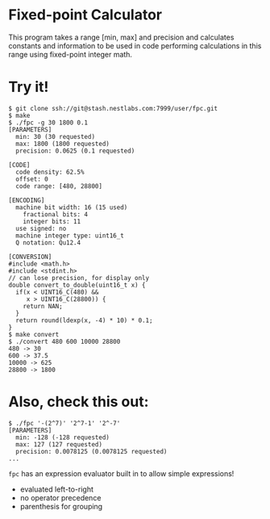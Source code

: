 # Fixed-point Calculator

This program takes a range [min, max] and precision and calculates constants and information to be used in code performing calculations in this range using fixed-point integer math.

# Try it!

    $ git clone ssh://git@stash.nestlabs.com:7999/user/fpc.git
    $ make
    $ ./fpc -g 30 1800 0.1
    [PARAMETERS]
      min: 30 (30 requested)
      max: 1800 (1800 requested)
      precision: 0.0625 (0.1 requested)
    
    [CODE]
      code density: 62.5%
      offset: 0
      code range: [480, 28800]
    
    [ENCODING]
      machine bit width: 16 (15 used)
        fractional bits: 4
        integer bits: 11
      use signed: no
      machine integer type: uint16_t
      Q notation: Qu12.4
    
    [CONVERSION]
    #include <math.h>
    #include <stdint.h>
    // can lose precision, for display only
    double convert_to_double(uint16_t x) {
      if(x < UINT16_C(480) &&
         x > UINT16_C(28800)) {
        return NAN;
      }
      return round(ldexp(x, -4) * 10) * 0.1;
    }
    $ make convert
    $ ./convert 480 600 10000 28800
    480 -> 30
    600 -> 37.5
    10000 -> 625
    28800 -> 1800

# Also, check this out:

    $ ./fpc '-(2^7)' '2^7-1' '2^-7'
    [PARAMETERS]
      min: -128 (-128 requested)
      max: 127 (127 requested)
      precision: 0.0078125 (0.0078125 requested)
    ...

`fpc` has an expression evaluator built in to allow simple expressions!

-   evaluated left-to-right
-   no operator precedence
-   parenthesis for grouping